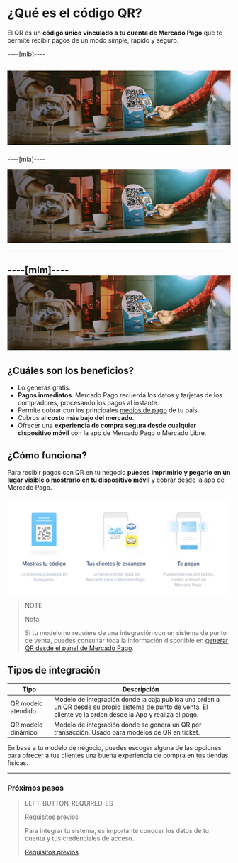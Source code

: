 # ¿Qué es el código QR?

El QR es un **código único vinculado a tu cuenta de Mercado Pago** que te permite recibir pagos de un modo simple, rápido y seguro.

----[mlb]----

![Pagos QR Mercado Pago](/images/mobile/qr_mla2.es.png)
------------
----[mla]----

![Pagos QR Mercado Pago](/images/mobile/qr_mla2.es.png)

------------
----[mlm]----
![Pagos QR Mercado Pago](/images/mobile/qr_mla2.es.png)
------------

## ¿Cuáles son los beneficios?

* Lo generas gratis.
* **Pagos inmediatos**. Mercado Pago recuerda los datos y tarjetas de los compradores, procesando los pagos al instante.
* Permite cobrar con los principales [medios de pago](https://www.mercadopago.com.ar/ayuda/medios-de-pago-cuotas-promociones_264) de tu país.
* Cobros al **costo más bajo del mercado**.
* Ofrecer una **experiencia de compra segura desde cualquier dispositivo móvil** con la app de Mercado Pago o Mercado Libre.

## ¿Cómo funciona?

Para recibir pagos con QR en tu negocio **puedes imprimirlo y pegarlo en un lugar visible o mostrarlo en tu dispositivo móvil** y cobrar desde la app de Mercado Pago.

![Flujo QR](/images/mobile/qr_flujo.es.png)

<span></span>
> NOTE
> 
> Nota
> 
> Si tu modelo no requiere de una integración con un sistema de punto de venta,  puedes consultar toda la información disponible en [generar QR desde el panel de Mercado Pago](https://www.mercadopago[FAKER][URL][DOMAIN]/developers/es/guides/in-person-payments/qr-code/integrations-front). 

## Tipos de integración

| Tipo | Descripción |
| --- | --- |
| QR modelo atendido | Modelo de integración donde la caja publica una orden a un QR desde su propio sistema de punto de venta. El cliente ve la orden desde la App y realiza el pago. |
| QR modelo dinámico | Modelo de integración donde se genera un QR por transacción. Usado para modelos de QR en ticket. |


En base a tu modelo de negocio, puedes escoger alguna de las opciones para ofrecer a tus clientes una buena experiencia de compra en tus tiendas físicas.


---
### Próximos pasos

> LEFT_BUTTON_REQUIRED_ES
>
> Requisitos previos
>
> Para integrar tu sistema, es importante conocer los datos de tu cuenta y tus credenciales de acceso.
>
> [Requisitos previos](https://www.mercadopago[FAKER][URL][DOMAIN]/developers/es/guides/in-person-payments/qr-code/pre-requisites)
